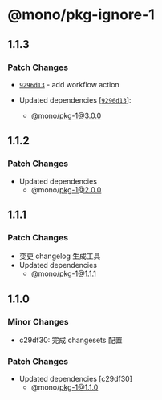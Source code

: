 # @mono/pkg-ignore-1

## 1.1.3

### Patch Changes

- [`9296d13`](https://github.com/lwsgh/monorepo-changesets-example/commit/9296d133ca3c56874d624682b3c379293635ccad) - add workflow action

- Updated dependencies [[`9296d13`](https://github.com/lwsgh/monorepo-changesets-example/commit/9296d133ca3c56874d624682b3c379293635ccad)]:
  - @mono/pkg-1@3.0.0

## 1.1.2

### Patch Changes

- Updated dependencies
  - @mono/pkg-1@2.0.0

## 1.1.1

### Patch Changes

- 变更 changelog 生成工具
- Updated dependencies
  - @mono/pkg-1@1.1.1

## 1.1.0

### Minor Changes

- c29df30: 完成 changesets 配置

### Patch Changes

- Updated dependencies [c29df30]
  - @mono/pkg-1@1.1.0
